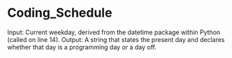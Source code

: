 # Coding_Schedule
Input: Current weekday, derived from the datetime package within Python  (called on line 14).  Output: A string that states the present day and declares whether that  day is a programming day or a day off.
